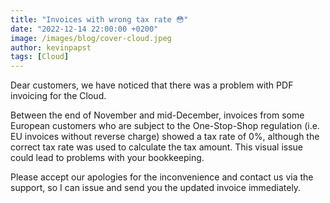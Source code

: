 ```yaml
---
title: "Invoices with wrong tax rate 😳"
date: "2022-12-14 22:00:00 +0200"
image: /images/blog/cover-cloud.jpeg
author: kevinpapst
tags: [Cloud]
---
```


Dear customers, we have noticed that there was a problem with PDF invoicing for the Cloud. 

Between the end of November and mid-December, invoices from some European customers who are subject to the One-Stop-Shop regulation (i.e. EU invoices without reverse charge) showed a tax rate of 0%, although the correct tax rate was used to calculate the tax amount. 
This visual issue could lead to problems with your bookkeeping. 

Please accept our apologies for the inconvenience and contact us via the support, so I can issue and send you the updated invoice immediately.
